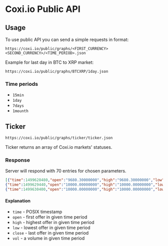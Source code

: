 # Coxi.io Public API

## Usage

To use public API you can send a simple requests in format:
```
https://coxi.io/public/graphs/<FIRST_CURRENCY><SECOND_CURRENCY>/<TIME_PERIOD>.json
```

Example for last day in BTC to XRP market:
```
https://coxi.io/public/graphs/BTCXRP/1day.json
```

### Time periods
* `15min`
* `1day`
* `7days`
* `1mounth`


## Ticker
```
https://coxi.io/public/graphs/ticker/ticker.json
```

Ticker returns an array of Coxi.io markets' statuses.

### Response
Server will respond with 70 entries for chosen parameters.

```json
[{"time":1499628480,"open":"9680.30000000","high":"9680.30000000","low":"9680.30000000","close":"9680.30000000","vol":"1.50000000"},
{"time":1499629440,"open":"10000.00000000","high":"10000.00000000","low":"10000.00000000","close":"10000.00000000","vol":"2.70000000"},
{"time":1499630400,"open":"10000.00000000","high":"10000.00000000","low":"10000.00000000","close":"10000.00000000","vol":"0.00000000"}]
```

#### Explanation
* `time` - POSIX timestamp
* `open` - first offer in given time period
* `high` - highest offer in given time period
* `low` - lowest offer in given time period
* `close` - last offer in given time period
* `vol` - a volume in given time period
